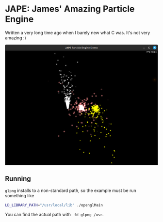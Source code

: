 # JAPE: James' Amazing Particle Engine

Written a very long time ago when I barely new what C was. It's not very amazing :)

![](./screenshot.png)

## Running

`glpng` installs to a non-standard path, so the example must be run something like

```bash
LD_LIBRARY_PATH="/usr/local/lib" ./openglMain
```

You can find the actual path with ` fd glpng /usr`.
